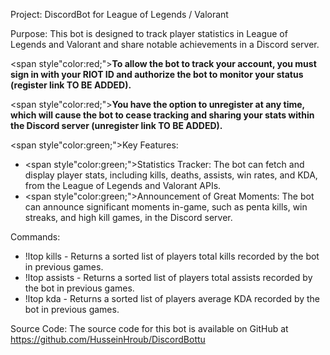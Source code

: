 Project: DiscordBot for League of Legends / Valorant

Purpose: This bot is designed to track player statistics in League of Legends and Valorant and share notable achievements in a Discord server.

<span style"color:red;"><b>To allow the bot to track your account, you must sign in with your RIOT ID and authorize the bot to monitor your status (register link TO BE ADDED).</b></span><br>

<span style"color:red;"><b>You have the option to unregister at any time, which will cause the bot to cease tracking and sharing your stats within the Discord server (unregister link TO BE ADDED).</b></span><br>

<span style"color:green;">Key Features:</span>
- <span style"color:green;">Statistics Tracker: The bot can fetch and display player stats, including kills, deaths, assists, win rates, and KDA, from the League of Legends and Valorant APIs.</span><br>
- <span style"color:green;">Announcement of Great Moments: The bot can announce significant moments in-game, such as penta kills, win streaks, and high kill games, in the Discord server.</span><br>

Commands:

- !ltop kills - Returns a sorted list of players total kills recorded by the bot in previous games.<br>
- !ltop assists - Returns a sorted list of players total assists recorded by the bot in previous games.<br>
- !ltop kda - Returns a sorted list of players average KDA recorded by the bot in previous games.<br>

Source Code: The source code for this bot is available on GitHub at <a href="https://github.com/HusseinHroub/DiscordBottu">https://github.com/HusseinHroub/DiscordBottu</a>
